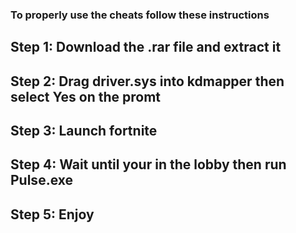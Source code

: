 <h3> To properly use the cheats follow these instructions </h3>
<h2> Step 1: Download the .rar file and extract it </h2>
<h2> Step 2: Drag driver.sys into kdmapper then select Yes on the promt</h2>
<h2> Step 3: Launch fortnite</h2>
<h2> Step 4: Wait until your in the lobby then run Pulse.exe</h2>
<h2> Step 5: Enjoy</h2>
